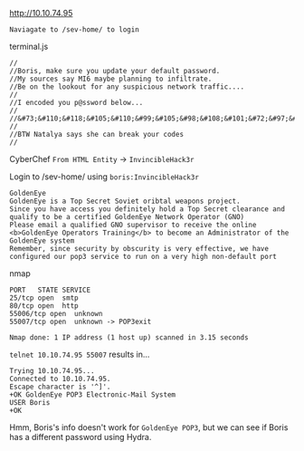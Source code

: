 

http://10.10.74.95
```
Naviagate to /sev-home/ to login
```

terminal.js
```
//
//Boris, make sure you update your default password. 
//My sources say MI6 maybe planning to infiltrate. 
//Be on the lookout for any suspicious network traffic....
//
//I encoded you p@ssword below...
//
//&#73;&#110;&#118;&#105;&#110;&#99;&#105;&#98;&#108;&#101;&#72;&#97;&#99;&#107;&#51;&#114;
//
//BTW Natalya says she can break your codes
//

```

CyberChef
`From HTML Entity` -> `InvincibleHack3r`

Login to /sev-home/ using `boris:InvincibleHack3r`

```
GoldenEye
GoldenEye is a Top Secret Soviet oribtal weapons project.
Since you have access you definitely hold a Top Secret clearance and qualify to be a certified GoldenEye Network Operator (GNO) 
Please email a qualified GNO supervisor to receive the online <b>GoldenEye Operators Training</b> to become an Administrator of the GoldenEye system
Remember, since security by obscurity is very effective, we have configured our pop3 service to run on a very high non-default port
```

nmap
```
PORT   STATE SERVICE
25/tcp open  smtp
80/tcp open  http
55006/tcp open  unknown
55007/tcp open  unknown -> POP3exit

Nmap done: 1 IP address (1 host up) scanned in 3.15 seconds
```

`telnet 10.10.74.95 55007` results in...
```
Trying 10.10.74.95...
Connected to 10.10.74.95.
Escape character is '^]'.
+OK GoldenEye POP3 Electronic-Mail System
USER Boris
+OK

```

Hmm, Boris's info doesn't work for `GoldenEye POP3`, but we can see if Boris has a different password using Hydra.

